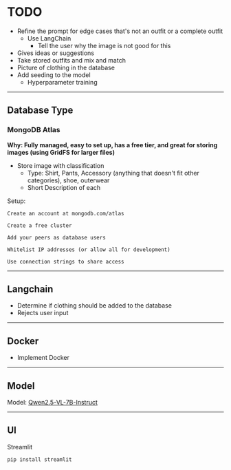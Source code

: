 # TODO

- Refine the prompt for edge cases that's not an outfit or a complete outfit
  - Use LangChain
    - Tell the user why the image is not good for this
- Gives ideas or suggestions
- Take stored outfits and mix and match
- Picture of clothing in the database
- Add seeding to the model
  - Hyperparameter training

---

## Database Type
### MongoDB Atlas
**Why: Fully managed, easy to set up, has a free tier, and great for storing images (using GridFS for larger files)**

- Store image with classification
  - Type: Shirt, Pants, Accessory (anything that doesn't fit other categories), shoe, outerwear
  - Short Description of each 

Setup:
```
Create an account at mongodb.com/atlas

Create a free cluster

Add your peers as database users

Whitelist IP addresses (or allow all for development)

Use connection strings to share access
```

---

## Langchain
- Determine if clothing should be added to the database
- Rejects user input

---

## Docker
- Implement Docker

---

## Model

Model: [Qwen2.5-VL-7B-Instruct](https://huggingface.co/Qwen/Qwen2.5-VL-7B-Instruct)

---

## UI

Streamlit

```bash
pip install streamlit
```

